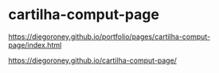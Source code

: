 # cartilha-comput-page

https://diegoroney.github.io/portfolio/pages/cartilha-comput-page/index.html

https://diegoroney.github.io/cartilha-comput-page/
